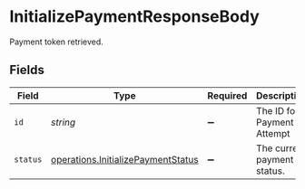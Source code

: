 # InitializePaymentResponseBody

Payment token retrieved.


## Fields

| Field                                                                                    | Type                                                                                     | Required                                                                                 | Description                                                                              |
| ---------------------------------------------------------------------------------------- | ---------------------------------------------------------------------------------------- | ---------------------------------------------------------------------------------------- | ---------------------------------------------------------------------------------------- |
| `id`                                                                                     | *string*                                                                                 | :heavy_minus_sign:                                                                       | The ID for a Payment Attempt                                                             |
| `status`                                                                                 | [operations.InitializePaymentStatus](../../models/operations/initializepaymentstatus.md) | :heavy_minus_sign:                                                                       | The current payment status.                                                              |